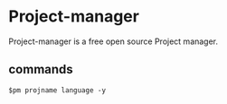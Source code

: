 # Project-manager

Project-manager is a free open source Project manager.

## commands
`$pm projname language -y`
